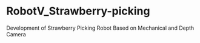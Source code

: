 # RobotV_Strawberry-picking
Development of Strawberry Picking Robot Based on Mechanical and Depth Camera
